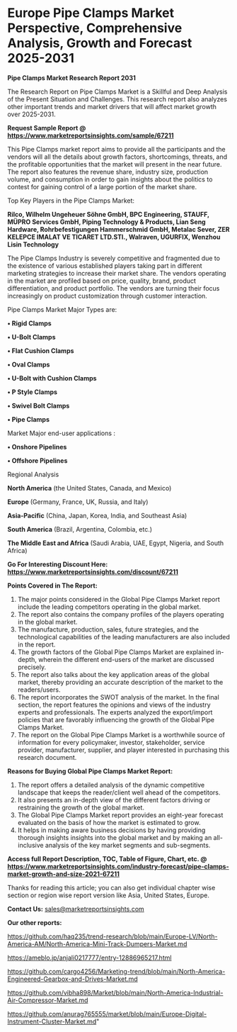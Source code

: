 # Europe Pipe Clamps Market Perspective, Comprehensive Analysis, Growth and Forecast 2025-2031

<strong>Pipe Clamps Market Research Report 2031</strong>

The Research Report on Pipe Clamps Market is a Skillful and Deep Analysis of the Present Situation and Challenges. This research report also analyzes other important trends and market drivers that will affect market growth over 2025-2031.

<strong>Request Sample Report @ <a href=https://www.marketreportsinsights.com/sample/67211>https://www.marketreportsinsights.com/sample/67211</a></strong>

This Pipe Clamps market report aims to provide all the participants and the vendors will all the details about growth factors, shortcomings, threats, and the profitable opportunities that the market will present in the near future. The report also features the revenue share, industry size, production volume, and consumption in order to gain insights about the politics to contest for gaining control of a large portion of the market share.

Top Key Players in the Pipe Clamps Market:

<strong>Rilco, Wilhelm Ungeheuer Söhne GmbH, BPC Engineering, STAUFF, MÜPRO Services GmbH, Piping Technology & Products, Lian Seng Hardware, Rohrbefestigungen Hammerschmid GmbH, Metalac Sever, ZER KELEPCE IMALAT VE TICARET LTD.STI., Walraven, UGURFIX, Wenzhou Lisin Technology</strong>

The Pipe Clamps Industry is severely competitive and fragmented due to the existence of various established players taking part in different marketing strategies to increase their market share. The vendors operating in the market are profiled based on price, quality, brand, product differentiation, and product portfolio. The vendors are turning their focus increasingly on product customization through customer interaction.

Pipe Clamps Market Major Types are:

<strong>• Rigid Clamps

• U-Bolt Clamps

• Flat Cushion Clamps

• Oval Clamps

• U-Bolt with Cushion Clamps

• P Style Clamps

• Swivel Bolt Clamps

• Pipe Clamps</strong>

Market Major end-user applications :

<strong>• Onshore Pipelines

• Offshore Pipelines</strong>

Regional Analysis

</u><strong><b>North America</b></strong> (the United States, Canada, and Mexico)

<strong><b>Europe </b></strong>(Germany, France, UK, Russia, and Italy)

<strong><b>Asia-Pacific</b></strong> (China, Japan, Korea, India, and Southeast Asia)

<strong><b>South America</b></strong> (Brazil, Argentina, Colombia, etc.)

<strong><b>The Middle East and Africa</b></strong> (Saudi Arabia, UAE, Egypt, Nigeria, and South Africa)

<strong>Go For Interesting Discount Here: <a href=https://www.marketreportsinsights.com/discount/67211>https://www.marketreportsinsights.com/discount/67211</a></strong>

<strong>Points Covered in The Report:</strong>
<ol>
  <li>The major points considered in the Global Pipe Clamps Market report include the leading competitors operating in the global market.</li>
  <li>The report also contains the company profiles of the players operating in the global market.</li>
  <li>The manufacture, production, sales, future strategies, and the technological capabilities of the leading manufacturers are also included in the report.</li>
  <li>The growth factors of the Global Pipe Clamps Market are explained in-depth, wherein the different end-users of the market are discussed precisely.</li>
  <li>The report also talks about the key application areas of the global market, thereby providing an accurate description of the market to the readers/users.</li>
  <li>The report incorporates the SWOT analysis of the market. In the final section, the report features the opinions and views of the industry experts and professionals. The experts analyzed the export/import policies that are favorably influencing the growth of the Global Pipe Clamps Market.</li>
  <li>The report on the Global Pipe Clamps Market is a worthwhile source of information for every policymaker, investor, stakeholder, service provider, manufacturer, supplier, and player interested in purchasing this research document.</li>
</ol>
<strong>Reasons for Buying Global Pipe Clamps Market Report:</strong>

<ol>
  <li>The report offers a detailed analysis of the dynamic competitive landscape that keeps the reader/client well ahead of the competitors.</li>
  <li>It also presents an in-depth view of the different factors driving or restraining the growth of the global market.</li>
  <li>The Global Pipe Clamps Market report provides an eight-year forecast evaluated on the basis of how the market is estimated to grow.</li>
  <li>It helps in making aware business decisions by having providing thorough insights insights into the global market and by making an all-inclusive analysis of the key market segments and sub-segments.</li>
</ol>
<strong>Access full Report Description, TOC, Table of Figure, Chart, etc. @ <a href=https://www.marketreportsinsights.com/industry-forecast/pipe-clamps-market-growth-and-size-2021-67211>https://www.marketreportsinsights.com/industry-forecast/pipe-clamps-market-growth-and-size-2021-67211</a></strong>


Thanks for reading this article; you can also get individual chapter wise section or region wise report version like Asia, United States, Europe.

<strong>Contact Us:</strong>
sales@marketreportsinsights.com

<strong>Our other reports:</strong>

<a href=https://github.com/haq235/trend-research/blob/main/Europe-LV/North-America-AM/North-America-Mini-Track-Dumpers-Market.md>https://github.com/haq235/trend-research/blob/main/Europe-LV/North-America-AM/North-America-Mini-Track-Dumpers-Market.md</a>

<a href=https://ameblo.jp/anjali0217777/entry-12886965217.html>https://ameblo.jp/anjali0217777/entry-12886965217.html</a>

<a href=https://github.com/cargo4256/Marketing-trend/blob/main/North-America-Engineered-Gearbox-and-Drives-Market.md>https://github.com/cargo4256/Marketing-trend/blob/main/North-America-Engineered-Gearbox-and-Drives-Market.md</a>

<a href=https://github.com/vibha898/Market/blob/main/North-America-Industrial-Air-Compressor-Market.md>https://github.com/vibha898/Market/blob/main/North-America-Industrial-Air-Compressor-Market.md</a>

<a href=https://github.com/anurag765555/market/blob/main/Europe-Digital-Instrument-Cluster-Market.md>https://github.com/anurag765555/market/blob/main/Europe-Digital-Instrument-Cluster-Market.md</a>"
